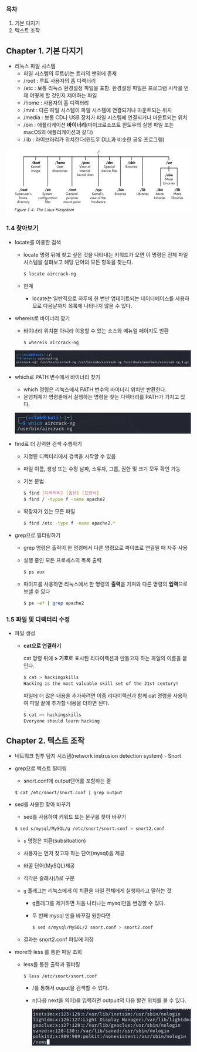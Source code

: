 ### 목차

1. 기본 다지기
1. 텍스트 조작

## Chapter 1. 기본 다지기

- 리눅스 파일 시스템
  - 파일 시스템의 루트(/)는 트리의 맨위에 존재
  - /root : 루트 사용자의 홈 디렉터리
  - /etc : 보통 리눅스 환경설정 파일을 포함. 환경설정 파일은 프로그램 시작을 언제 어떻게 할 것인지 제어하는 파일
  - /home : 사용자의 홈 디렉터리
  - /mnt : 다른 파일 시스템이 파일 시스템에 연결되거나 마운트되는 위치
  - /media : 보통 CD나 USB 장치가 파일 시스템에 연결되거나 마운트되는 위치
  - /bin : 애플리케이션 **바이너리**(마이크로소프트 윈도우의 실행 파일 또는 macOS의 애플리케이션과 같다)
  - /lib : 라이브러리가 위치한다(윈도우 DLL과 비슷한 공유 프로그램)

![image-20240113021608382](칼리리눅스입문.assets/image-20240113021608382.png)

### 1.4 찾아보기

- locate를 이용한 검색

  - locate 명령 뒤에 찾고 싶은 것을 나타내는 키워드가 오면 이 명령은 전체 파일 시스템을 살펴보고 해당 단어의 모든 항목을 찾는다.

    ```bash
    $ locate aircrack-ng
    ```

  - 한계

    - locate는 일반적으로 하루에 한 번만 업데이트되는 데이터베이스를 사용하므로 다음날까지 목록에 나타나지 않을 수 있다.

- whereis로 바이너리 찾기

  - 바이너리 위치뿐 아니라 이용할 수 있는 소스와 메뉴얼 페이지도 반환

    ```bash
    $ whereis aircrack-ng
    ```

  ![image-20240113024759902](칼리리눅스입문.assets/image-20240113024759902.png)

- which로 PATH 변수에서 바이너리 찾기

  - which 명령은 리눅스에서 PATH 변수의 바이너리 위치만 반환한다.
  - 운영체제가 명령줄에서 실행하는 명령을 찾는 디렉터리를 PATH가 가지고 있다.
  
  ![image-20240123072622385](칼리리눅스입문.assets/image-20240123072622385.png)

- find로 더 강력한 검색 수행하기

  - 지정된 디렉터리에서 검색을 시작할 수 있음

  - 파일 이름, 생성 또는 수정 날짜, 소유자, 그룹, 권한 및 크기 모두 확인 가능

  - 기본 문법

    ```bash
    $ find [디렉터리] [옵션] [표현식]
    $ find / -typoe f -name apache2
    ```

  - 확장자가 있는 모든 파일

    ```bash
    $ find /etc -type f -name apache2.*
    ```

- grep으로 필터링하기

  - grep 명령은 출력이 한 명령에서 다른 명령으로 파이프로 연결될 때 자주 사용

  - 실행 중인 모든 프로세스의 목록 출력

    ```bash
    $ ps aux
    ```

  - 파이프를 사용하면 리눅스에서 한 명령의 **출력**을 가져와 다른 명령의 **입력**으로 보낼 수 있다
  
    ```bash
    $ ps -ef | grep apache2
    ```
  

### 1.5 파일 및 디렉터리 수정

- 파일 생성

  - **cat으로 연결하기**

    cat 명령 뒤에 **> 기호**로 표시된 리다이렉션과 만들고자 하는 파일의 이름을 붙인다.

    ```bash
    $ cat > hackingskills
    Hacking is the most valuable skill set of the 21st century!
    ```

    파일에 더 많은 내용을 추가하려면 이중 리다이렉션과 함께 cat 명령을 사용하여 파일 끝에 추가할 내용을 더하면 된다.

    ```bash
    $ cat >> hackingskills
    Everyone should learn hacking
    ```

## Chapter 2. 텍스트 조작

- 네트워크 침투 탐지 시스템(network instrusion detection system) - Snort

- grep으로 텍스트 필터링

  - snort.conf에 output단어를 포함하는 줄

  ```
  $ cat /etc/snort/snort.conf | grep output
  ```

- sed를 사용한 찾아 바꾸기

  - sed를 사용하여 키워드 또는 문구를 찾아 바꾸기

  ```bash
  $ sed s/mysql/MySQL/g /etc/snort/snort.conf > snort2.conf
  ```

  - `s` 명령은 치환(subsituation)

  - 사용자는 먼저 찾고자 하는 단어(mysql)을 제공

  - 바꿀 단어(MySQL)제공

  - 각각은 슬래시(/)로 구분

  - `g` 플래그는 리눅스에게 이 치환을 파일 전체에게 실행하라고 말하는 것

    - g플래그를 제거하면 처음 나타나는 mysql만을 변경할 수 있다.

    - 두 번째 mysql 만을 바꾸길 원한다면

      ```bash
      $ sed s/mysql/MySQL/2 snort.conf > snort2.conf
      ```

  - 결과는 snort2.conf 파일에 저장

- more와 less 를 통한 파일 조회

  - less를 통한 출력과 필터링

    ```
    $ less /etc/snort/snort.conf
    ```

    - /를 통해서 ouput을 검색할 수 있다.

    - n(다음 next을 의미)을 입력하면 outpuit의 다음 발견 위치를 볼 수 있다.

      ![image-20240126004618220](칼리리눅스입문.assets/image-20240126004618220.png)









